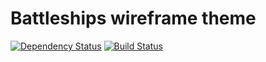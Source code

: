 Battleships wireframe theme
===========================

[![Dependency Status](https://img.shields.io/david/ships-online/battleships-theme-wireframe.svg)](https://david-dm.org/ships-online/battleships-theme-wireframe)
[![Build Status](https://travis-ci.org/ships-online/battleships-theme-wireframe.svg?branch=master)](https://travis-ci.org/ships-online/battleships-theme-wireframe)

